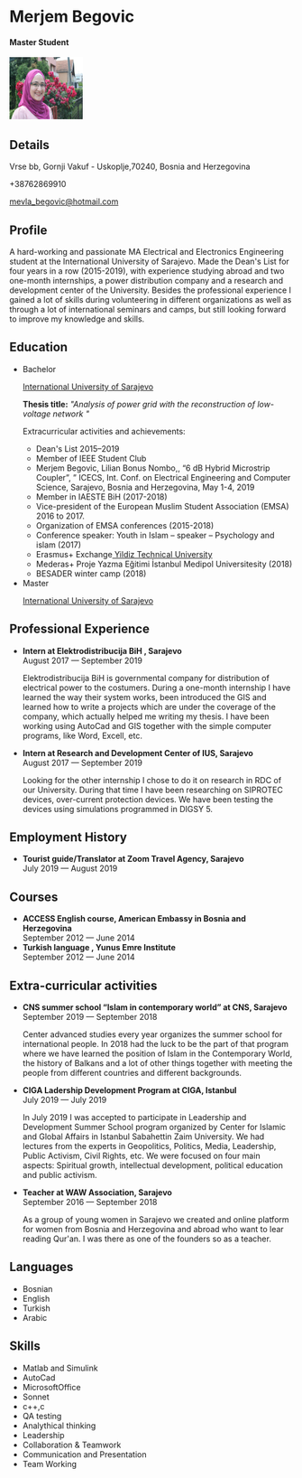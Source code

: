 
<html> 
<head>  
</head>
<body> 
<h1>Merjem Begovic</h1>
<h4>Master Student</h4>
<img src="profilephoto.jpg" alt="Profile image" width="130" height="110">

<h2>Details</h2>
<p>Vrse bb, Gornji Vakuf - Uskoplje,70240, Bosnia and Herzegovina</p>
<p>+38762869910</p>
<p><a href="mailto:mevla_begovic@hotmail.com ">mevla_begovic@hotmail.com</a>
<h2>Profile</h2>
<p>A hard-working and passionate MA Electrical and Electronics Engineering
 student at the International University of Sarajevo. 
Made the Dean's List for four years in a row (2015-2019), 
with experience studying abroad and two one-month internships, 
a power distribution company and a research and development center
 of the University. Besides the professional experience I gained 
a lot of skills during volunteering in different organizations 
as well as through a lot of international seminars and camps,
 but still looking forward to improve my knowledge and skills.</p>
<h2>Education</h2>

<ul>
  <li>Bachelor</li>
<p><a href="https://www.ius.edu.ba/">International University of Sarajevo</a></p>
<p><h><b>Thesis title:</b></h><i> "Analysis of power grid with the reconstruction of low-voltage
network " </i></p>
<h>Extracurricular activities and achievements:</h>
<ul>
<li> Dean's List 2015–2019</li>
<li>Member of IEEE Student Club</li>
<li>Merjem Begovic, Lilian Bonus Nombo,, “6 dB Hybrid Microstrip Coupler”,
” ICECS, Int. Conf. on Electrical Engineering and Computer Science,
Sarajevo, Bosnia and Herzegovina, May 1-4, 2019</li>
<li>Member in IAESTE BiH (2017-2018)</li>
<li>Vice-president of the European Muslim Student Association (EMSA) 2016
to 2017.</li>
<li>Organization of EMSA conferences (2015-2018)</li>
<li>Conference speaker: Youth in Islam – speaker – Psychology and islam
(2017)</li>
<li>Erasmus+ Exchange<a href="http://www.yildiz.edu.tr/en/">
Yildiz  Technical University</a></li>
<li>Mederas+ Proje Yazma Eğitimi İstanbul Medipol Universitesity (2018)</li>
<li>BESADER winter camp (2018)</li>
</ul>
  <li>Master</li>
<p><a href="https://www.ius.edu.ba/">International University of Sarajevo</a></p>
</ul>

<h2> Professional Experience</h2> 
<ul>
  <li><b>Intern at Elektrodistribucija BiH , Sarajevo</b></li>
<p5>August 2017 — September 2019</p5>
<p> Elektrodistribucija BiH is governmental company for distribution of
electrical power to the costumers. During a one-month internship I have
learned the way their system works, been introduced the GIS and learned
how to write a projects which are under the coverage of the company, which
actually helped me writing my thesis. I have been working using AutoCad
and GIS together with the simple computer programs, like Word, Excell, etc.</p> 
<li><b>Intern at Research and Development Center of IUS, Sarajevo</b></li>
<p5>August 2017 — September 2019</p5>
<p> Looking for the other internship I chose to do it on research in RDC of our
University. During that time I have been researching on SIPROTEC devices,
over-current protection devices. We have been testing the devices using
simulations programmed in DIGSY 5.</p> 
</ul>
<h2> Employment History</h2> 
<ul>
  <li><b>Tourist guide/Translator at Zoom Travel Agency, Sarajevo</b></li>
<p5>July 2019 — August 2019</p5>
</ul>
<h2> Courses</h2> 
<ul>
  <li><b>ACCESS English course, American Embassy in Bosnia and Herzegovina</b></li>
<p5>September 2012 — June 2014</p5>
<li><b>Turkish language , Yunus Emre Institute</b></li>
<p5>September 2012 — June 2014</p5>
</ul>
<h2> Extra-curricular activities</h2> 
<ul>
  <li><b>CNS summer school “Islam in contemporary world” at CNS, Sarajevo</b></li>
<p5>September 2019 — September 2018</p5>
<p>Center advanced studies every year organizes the summer school for
international people. In 2018 had the luck to be the part of that program
where we have learned the position of Islam in the Contemporary World,
the history of Balkans and a lot of other things together with meeting the
people from different countries and different backgrounds.</p>
<li><b>CIGA Ladership Development Program at CIGA, Istanbul</b></li>
<p5>July 2019 — July 2019</p5>
<p>In July 2019 I was accepted to participate in Leadership and Development
Summer School program organized by Center for Islamic and Global Affairs
in Istanbul Sabahettin Zaim University. We had lectures from the experts
in Geopolitics, Politics, Media, Leadership, Public Activism, Civil Rights,
etc. We were focused on four main aspects: Spiritual growth, intellectual
development, political education and public activism.</p>
<li><b>Teacher at WAW Association, Sarajevo</b></li>
<p5>September 2016 — September 2018</p5>
<p>As a group of young women in Sarajevo we created and online platform for
women from Bosnia and Herzegovina and abroad who want to lear reading
Qur'an. I was there as one of the founders so as a teacher.</p>
</ul>
<h2> Languages</h2>
<ul> 
<li> Bosnian </li>
<li> English </li>
<li> Turkish </li>
<li> Arabic </li>
</ul>
<h2> Skills</h2>
<ul> 
<li>Matlab and Simulink </li>
<li> AutoCad </li>
<li> MicrosoftOffice </li>
<li> Sonnet </li>
<li> c++,c </li>
<li> QA testing </li>
<li> Analythical thinking </li>
<li> Leadership </li>
<li> Collaboration & Teamwork </li>
<li> Communication and
Presentation </li>
<li> Team Working </li>
</ul>

</body>
</html>
